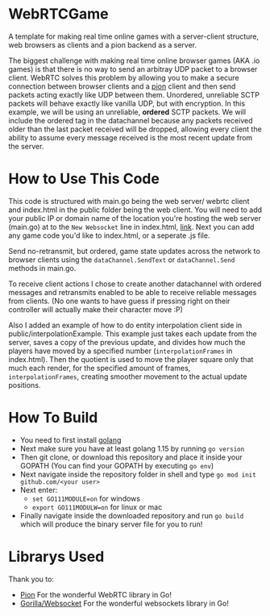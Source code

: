 # WebRTCGame
A template for making real time online games with a server-client structure, web browsers as clients and a pion backend as a server.

The biggest challenge with making real time online browser games (AKA .io games) is that there is no way to send an arbitray UDP packet to a browser client.
WebRTC solves this problem by allowing you to make a secure connection between browser clients and a [pion](https://pion.ly/) client and then send packets acting exactly like UDP between them.
Unordered, unreliable SCTP packets will behave exactly like vanilla UDP, but with encryption. In this example, we will be using an unreliable, **ordered** SCTP packets. We will include the ordered tag in the datachannel because any packets received older than the last packet received will be dropped, allowing every client the ability to assume every message received is the most recent update from the server.

# How to Use This Code
This code is structured with main.go being the web server/ webrtc client and index.html in the public folder being the web client.
You will need to add your public IP or domain name of the location you're hosting the web server (main.go) at to the `New Websocket` line in index.html, [link](https://github.com/wawesomeNOGUI/webrtcGameTemplate/blob/d295837db00cee0f7f999ff949d708660fe523b0/public/index.html#L31).
Next you can add any game code you'd like to index.html, or a seperate .js file.

Send no-retransmit, but ordered, game state updates across the network to browser clients using the `dataChannel.SendText` or `dataChannel.Send` methods in main.go.

To receive client actions I chose to create another datachannel with ordered messages and retransmits enabled to be able to receive reliable messages from clients.
(No one wants to have guess if pressing right on their controller will actually make their character move :P)

Also I added an example of how to do entity interpolation client side in public/interpolationExample. This example just takes each update from the server, saves a copy of the previous update, and divides how much the players have moved by a specified number (`interpolationFrames` in index.html). Then the quotient is used to move the player square only that much each render, for the specified amount of frames, `interpolationFrames`, creating smoother movement to the actual update positions.

# How To Build
- You need to first install [golang](https://golang.org/)
- Next make sure you have at least golang 1.15 by running `go version`
- Then git clone, or download this repository and place it inside your GOPATH
  (You can find your GOPATH by executing `go env`)
- Next navigate inside the repository folder in shell and type `go mod init github.com/<your user>`
- Next enter:
  - `set GO111MODULE=on` for windows
  - `export GO111MODULW=on` for linux or mac
- Finally navigate inside the downloaded repository and run `go build` which will produce the binary server file for you to run!

# Librarys Used
Thank you to:
- [Pion](https://pion.ly/)
  For the wonderful WebRTC library in Go!
- [Gorilla/Websocket](https://github.com/gorilla/websocket)
  For the wonderful websockets library in Go!

